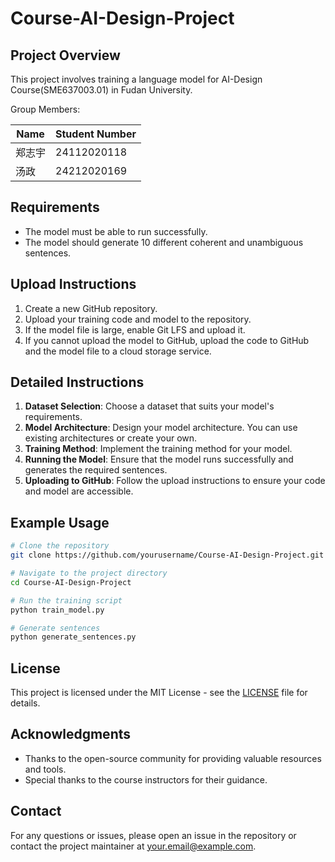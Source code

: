 # Course-AI-Design-Project

## Project Overview
This project involves training a language model for AI-Design Course(SME637003.01) in Fudan University.

Group Members:

| Name   | Student Number |
| ------ | -------------- |
| 郑志宇 | 24112020118    |
| 汤政   | 24212020169     |

## Requirements
- The model must be able to run successfully.
- The model should generate 10 different coherent and unambiguous sentences.

## Upload Instructions
1. Create a new GitHub repository.
2. Upload your training code and model to the repository.
3. If the model file is large, enable Git LFS and upload it.
4. If you cannot upload the model to GitHub, upload the code to GitHub and the model file to a cloud storage service.

## Detailed Instructions
1. **Dataset Selection**: Choose a dataset that suits your model's requirements.
2. **Model Architecture**: Design your model architecture. You can use existing architectures or create your own.
3. **Training Method**: Implement the training method for your model.
4. **Running the Model**: Ensure that the model runs successfully and generates the required sentences.
5. **Uploading to GitHub**: Follow the upload instructions to ensure your code and model are accessible.

## Example Usage
```bash
# Clone the repository
git clone https://github.com/yourusername/Course-AI-Design-Project.git

# Navigate to the project directory
cd Course-AI-Design-Project

# Run the training script
python train_model.py

# Generate sentences
python generate_sentences.py
```

## License
This project is licensed under the MIT License - see the [LICENSE](LICENSE) file for details.

## Acknowledgments
- Thanks to the open-source community for providing valuable resources and tools.
- Special thanks to the course instructors for their guidance.

## Contact
For any questions or issues, please open an issue in the repository or contact the project maintainer at your.email@example.com.